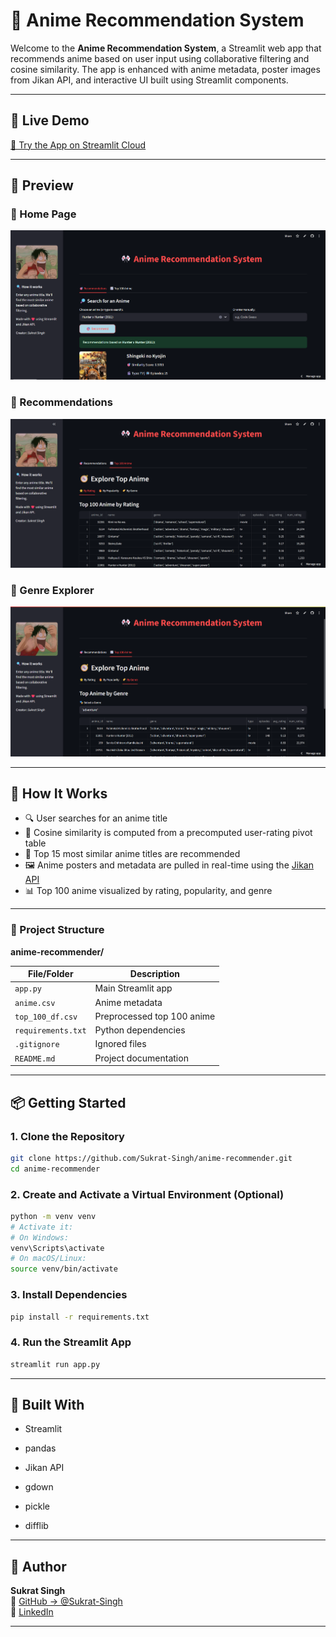 # 🎌 Anime Recommendation System

Welcome to the **Anime Recommendation System**, a Streamlit web app that recommends anime based on user input using collaborative filtering and cosine similarity. The app is enhanced with anime metadata, poster images from Jikan API, and interactive UI built using Streamlit components.

---

## 🚀 Live Demo

[🔗 Try the App on Streamlit Cloud](https://anime-recommender-cfy73atsxeadyjygatppdi.streamlit.app/)

---

## 📸 Preview

### 🔹 Home Page
![Home](images/Screenshot-1.png)

### 🔹 Recommendations
![Recommendations](images/Screenshot-2.png)

### 🔹 Genre Explorer
![Genre](images/Screenshot-3.png)

---

## 🧠 How It Works

- 🔍 User searches for an anime title
- 🧮 Cosine similarity is computed from a precomputed user-rating pivot table
- 🎯 Top 15 most similar anime titles are recommended
- 🖼️ Anime posters and metadata are pulled in real-time using the [Jikan API](https://jikan.moe/)
- 📊 Top 100 anime visualized by rating, popularity, and genre

---

### 📁 Project Structure

**anime-recommender/**

| File/Folder            | Description                   |
|------------------------|-------------------------------|
| `app.py`               |  Main Streamlit app           |
| `anime.csv`            |  Anime metadata               |
| `top_100_df.csv`       |  Preprocessed top 100 anime   |
| `requirements.txt`     |  Python dependencies          |
| `.gitignore`           |  Ignored files                |
| `README.md`            |  Project documentation        |


---

## 📦 Getting Started

### 1. Clone the Repository
```bash
git clone https://github.com/Sukrat-Singh/anime-recommender.git
cd anime-recommender
```

### 2. Create and Activate a Virtual Environment (Optional)
```bash
python -m venv venv
# Activate it:
# On Windows:
venv\Scripts\activate
# On macOS/Linux:
source venv/bin/activate
```

### 3. Install Dependencies
```bash
pip install -r requirements.txt
```

### 4. Run the Streamlit App
```bash
streamlit run app.py
```
---

## 🔧 Built With
 - Streamlit

 - pandas

 - Jikan API

 - gdown

 - pickle

 - difflib

---

## 👤 Author

**Sukrat Singh**  
📂 [GitHub → @Sukrat-Singh](https://github.com/Sukrat-Singh)  
🔗 [LinkedIn](www.linkedin.com/in/sukratsingh)

---
